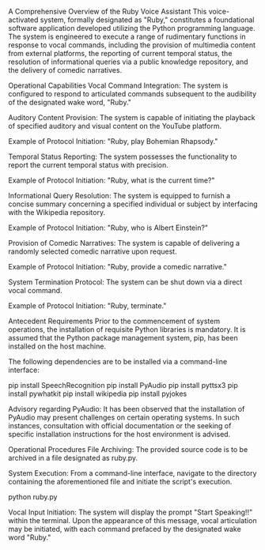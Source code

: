 A Comprehensive Overview of the Ruby Voice Assistant
This voice-activated system, formally designated as "Ruby," constitutes a foundational software application developed utilizing the Python programming language. The system is engineered to execute a range of rudimentary functions in response to vocal commands, including the provision of multimedia content from external platforms, the reporting of current temporal status, the resolution of informational queries via a public knowledge repository, and the delivery of comedic narratives.

Operational Capabilities
Vocal Command Integration: The system is configured to respond to articulated commands subsequent to the audibility of the designated wake word, "Ruby."

Auditory Content Provision: The system is capable of initiating the playback of specified auditory and visual content on the YouTube platform.

Example of Protocol Initiation: "Ruby, play Bohemian Rhapsody."

Temporal Status Reporting: The system possesses the functionality to report the current temporal status with precision.

Example of Protocol Initiation: "Ruby, what is the current time?"

Informational Query Resolution: The system is equipped to furnish a concise summary concerning a specified individual or subject by interfacing with the Wikipedia repository.

Example of Protocol Initiation: "Ruby, who is Albert Einstein?"

Provision of Comedic Narratives: The system is capable of delivering a randomly selected comedic narrative upon request.

Example of Protocol Initiation: "Ruby, provide a comedic narrative."

System Termination Protocol: The system can be shut down via a direct vocal command.

Example of Protocol Initiation: "Ruby, terminate."

Antecedent Requirements
Prior to the commencement of system operations, the installation of requisite Python libraries is mandatory. It is assumed that the Python package management system, pip, has been installed on the host machine.

The following dependencies are to be installed via a command-line interface:

pip install SpeechRecognition
pip install PyAudio
pip install pyttsx3
pip install pywhatkit
pip install wikipedia
pip install pyjokes

Advisory regarding PyAudio: It has been observed that the installation of PyAudio may present challenges on certain operating systems. In such instances, consultation with official documentation or the seeking of specific installation instructions for the host environment is advised.

Operational Procedures
File Archiving: The provided source code is to be archived in a file designated as ruby.py.

System Execution: From a command-line interface, navigate to the directory containing the aforementioned file and initiate the script's execution.

python ruby.py

Vocal Input Initiation: The system will display the prompt "Start Speaking!!" within the terminal. Upon the appearance of this message, vocal articulation may be initiated, with each command prefaced by the designated wake word "Ruby."
